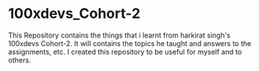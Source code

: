 # 100xdevs_Cohort-2
This Repository contains the things that i learnt from harkirat singh's 100xdevs Cohort-2. It will contains the topics he taught and answers to the assignments, etc. I created this repository to be useful for myself and to others.

